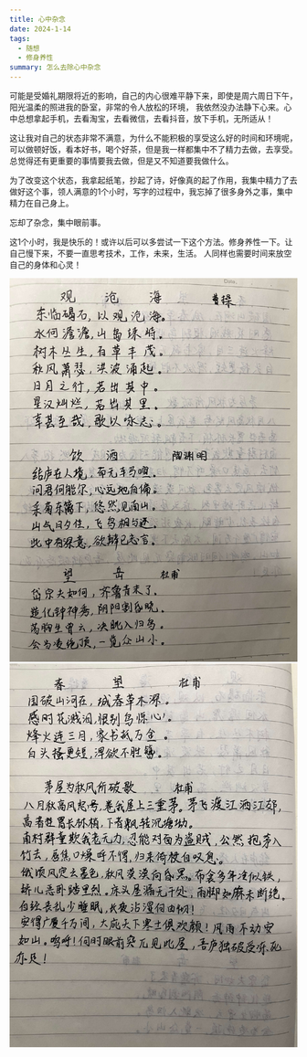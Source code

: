```yaml
---
title: 心中杂念
date: 2024-1-14
tags:
  - 随想
  - 修身养性
summary: 怎么去除心中杂念
---
```



可能是受婚礼期限将近的影响，自己的内心很难平静下来，即使是周六周日下午，阳光温柔的照进我的卧室，非常的令人放松的环境，
我依然没办法静下心来。心中总想拿起手机，去看淘宝，去看微信，去看抖音，放下手机，无所适从！

这让我对自己的状态非常不满意，为什么不能积极的享受这么好的时间和环境呢，可以做顿好饭，看本好书，喝个好茶，但是我一样都集中不了精力去做，去享受。总觉得还有更重要的事情要我去做，但是又不知道要我做什么。

为了改变这个状态，我拿起纸笔，抄起了诗，好像真的起了作用，我集中精力了去做好这个事，领人满意的1个小时，写字的过程中，我忘掉了很多身外之事，集中精力在自己身上。

忘却了杂念，集中眼前事。

这1个小时，我是快乐的！或许以后可以多尝试一下这个方法。修身养性一下。让自己慢下来，不要一直思考技术，工作，未来，生活。
人同样也需要时间来放空自己的身体和心灵！

![image](../assets/20240114/WechatIMG1977-min.jpg)
![image](../assets/20240114/WechatIMG1978-min.jpg)